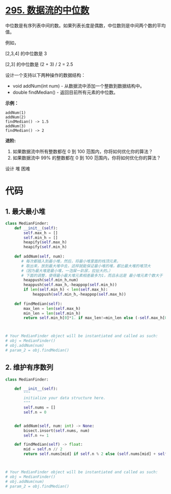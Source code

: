 <!--
 * @Description: 
 * @Autor: Au3C2
 * @Date: 2021-08-27 12:58:23
 * @LastEditors: Au3C2
 * @LastEditTime: 2021-08-27 12:58:23
-->
# [295. 数据流的中位数](https://leetcode-cn.com/problems/find-median-from-data-stream/)

中位数是有序列表中间的数。如果列表长度是偶数，中位数则是中间两个数的平均值。

例如，

[2,3,4] 的中位数是 3

[2,3] 的中位数是 (2 + 3) / 2 = 2.5

设计一个支持以下两种操作的数据结构：

- void addNum(int num) - 从数据流中添加一个整数到数据结构中。
- double findMedian() - 返回目前所有元素的中位数。

**示例：**

```
addNum(1)
addNum(2)
findMedian() -> 1.5
addNum(3) 
findMedian() -> 2
```

**进阶:**

1. 如果数据流中所有整数都在 0 到 100 范围内，你将如何优化你的算法？
2. 如果数据流中 99% 的整数都在 0 到 100 范围内，你将如何优化你的算法？

设计 堆 困难

# 代码

## 1. 最大最小堆

```python
class MedianFinder:
    def __init__(self):
        self.max_h = []
        self.min_h = []
        heapify(self.max_h)
        heapify(self.min_h)
        
    def addNum(self, num):
       # 每次都插入到最小堆，然后，将最小堆里面的栈顶元素，
       # 取出来，放到最大堆中去，这样就能保证最小堆的堆，都比最大堆的堆顶大
       #（因为最大堆是最小堆，一泡屎一趴尿，拉扯大的。）
       # 下面的调整，使得最小最大堆元素相差最多为1，而且永远是 最小堆元素个数大于  等于最大堆元素个数
        heappush(self.min_h,num)
        heappush(self.max_h,-heappop(self.min_h))
        if len(self.min_h) < len(self.max_h):
            heappush(self.min_h,-heappop(self.max_h))
            
    def findMedian(self):
        max_len = len(self.max_h)
        min_len = len(self.min_h)
        return self.min_h[0]*1. if max_len!=min_len else (-self.max_h[0]+self.min_h[0])/2.



# Your MedianFinder object will be instantiated and called as such:
# obj = MedianFinder()
# obj.addNum(num)
# param_2 = obj.findMedian()
```

## 2. 维护有序数列

```python
class MedianFinder:

    def __init__(self):
        """
        initialize your data structure here.
        """
        self.nums = []
        self.n = 0


    def addNum(self, num: int) -> None:
        bisect.insort(self.nums, num)
        self.n += 1

    def findMedian(self) -> float:
        mid = self.n // 2
        return self.nums[mid] if self.n % 2 else (self.nums[mid] + self.nums[mid-1])/2



# Your MedianFinder object will be instantiated and called as such:
# obj = MedianFinder()
# obj.addNum(num)
# param_2 = obj.findMedian()
```

